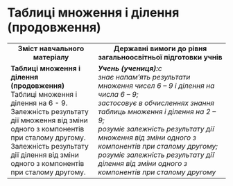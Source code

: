 # Таблиці множення і ділення (продовження)
<table>
  <tr>
    <td width="40%" align="center"><b>Зміст навчального матеріалу<b></td>
    <td width="60%" align="center"><b>Державні вимоги до рівня загальноосвітньої підготовки учнів</b></td>
  </tr>
  <tr>
    <td width="40%" style="vertical-align:top !important;"><b>Таблиці множення і ділення (продовження)</b><br>
Таблиці множення і ділення на 6 - 9. <br>
Залежність результату дії множення від зміни одного з компонентів при сталому другому.<br>
Залежність результату дії ділення від зміни одного з компонентів при сталому другому.<br></td>
    <td width="60%" style="vertical-align:top !important;"><i><b>Учень (учениця):</b>c<br>
<i>знає<i> напам’ять результати множення чисел 6 – 9 і ділення на числа 6 – 9;<br>
<i>застосовує<i> в обчисленнях знання таблиць множення і ділення на 2 – 9;<br>
<i>розуміє<i> залежність результату дії множення від зміни одного з компонентів при сталому другому;<br>
<i>розуміє<i> залежність результату дії ділення від зміни одного з компонентів при сталому другому<br></td>
  </tr>
</table>
